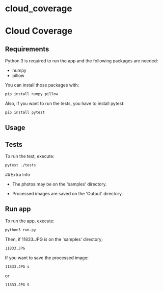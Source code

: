 # cloud_coverage

# Cloud Coverage

## Requirements

Python 3 is required to run the app and the following packages are needed:

* numpy
* pillow

You can install those packages with:

```bash
pip install numpy pillow
```

Also, if you want to run the tests, you have to install pytest:

```bash
pip install pytest
```



## Usage

## Tests

To run the test, execute:

```bash
pytest ./tests
```

##Extra Info

* The photos may be on the 'samples' directory. 

* Processed images are saved on the 'Output' directory.

## Run app

To run the app, execute:

```bash
python3 run.py
```

Then, if 11833.JPG is on the 'samples' directory;

```bash
11833.JPG
```


If you want to save the processed image:

```bash
11833.JPG s
```

or

```bash
11833.JPG S
```

